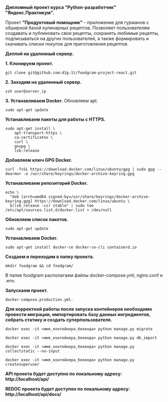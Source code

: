 **Дипломный проект курса "Python-разработчик" "Яндекс.Практикум".**

Проект **"Продуктовый помощник"** - приложение для гурманов с обширной базой кулинарных рецептов. Позволяет пользователям создавать и публиковать свои рецепты, сохранять любимые рецепты, подписываться на других пользователей, а также формировать и скачивать списки покупок для приготовления рецептов.

**Деплой на удаленный сервер.**

**1. Клонируем проект.**
```
git clone git@github.com:d1g-1t/foodgram-project-react.git
```

**2. Заходим на удаленный сервер.**
```
ssh user@server_ip
```

**3. Устанавливаем Docker.**
Обновляем apt.
```
sudo apt-get update
```

**Устанавливаем пакеты для работы с HTTPS.**
```
sudo apt-get install \
    apt-transport-https \
    ca-certificates \
    curl \
    gnupg \
    lsb-release
```

**Добавляем ключ GPG Docker.**
```
curl -fsSL https://download.docker.com/linux/ubuntu/gpg | sudo gpg --dearmor -o /usr/share/keyrings/docker-archive-keyring.gpg
```

**Устанавливаем репозиторий Docker.**
```
echo \
  "deb [arch=amd64 signed-by=/usr/share/keyrings/docker-archive-keyring.gpg] https://download.docker.com/linux/ubuntu \
  $(lsb_release -cs) stable" | sudo tee /etc/apt/sources.list.d/docker.list > /dev/null
```

**Обновляем список пакетов.**
```
sudo apt-get update
```

**Устанавливаем Docker.**
```
sudo apt-get install docker-ce docker-ce-cli containerd.io
```

**Cоздаем и переходим в папку проекта.**
```
mkdir foodgram && cd foodgram/
```
В папке foodgram располагаем файлы docker-compose.yml, nginx.conf и .env.

**Запускаем проект.**
```
docker-compose.production.yml.
```

**Для корректной работы после запуска контейнеров необходимо провести миграции, импортировать базу данных ингредиентов, собрать статику и создать суперпользователя.**
```
docker exec -it <имя_контейнера_бекенда> python manage.py migrate

docker exec -it <имя_контейнера_бекенда> python manage.py db_import

docker exec -it <имя_контейнера_бекенда> python manage.py collectstatic --no-input

docker exec -it <имя_контейнера_бекенда> python manage.py createsuperuser
```

**API проекта будет доступно по локальному адресу: http://localhost/api/**

**REDOC проекта будет доступен по локальному адресу: http://localhost/api/docs/**
